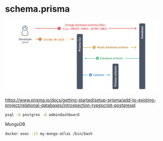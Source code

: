 # schema.prisma

![alt text](./images/image3.png)

<https://www.prisma.io/docs/getting-started/setup-prisma/add-to-existing-project/relational-databases/introspection-typescript-postgresql>

```sh
psql -U postgres -d admindashboard
```

MongoDB
```sh
docker exec -it my-mongo-atlas /bin/bash    
```